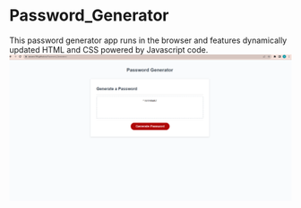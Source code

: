 # Password_Generator
This password generator app runs in the browser and features dynamically updated HTML and CSS powered by Javascript code.
![alt text](Password-generator.png "Password Generator")